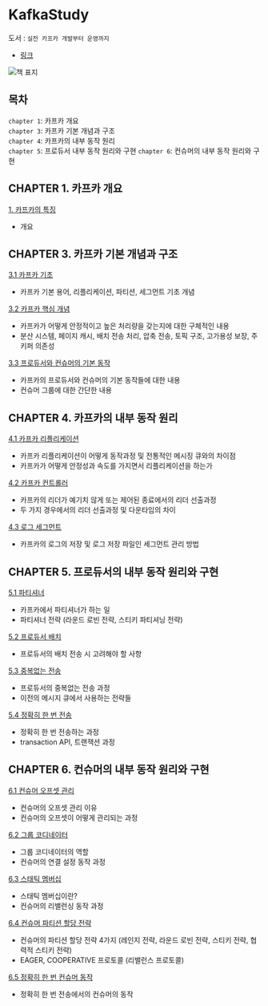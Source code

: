 # KafkaStudy


도서 : `실전 카프카 개발부터 운영까지`
- [링크](https://www.yes24.com/Product/Goods/104410708)

![책 표지](https://image.yes24.com/goods/104410708/XL)

## 목차

`chapter 1`: 카프카 개요  
`chapter 3`: 카프카 기본 개념과 구조  
`chapter 4`: 카프카의 내부 동작 원리  
`chapter 5`: 프로듀서 내부 동작 원리와 구현
`chapter 6`: 컨슈머의 내부 동작 원리와 구현



## CHAPTER 1. 카프카 개요

[1. 카프카의 특징](https://github.com/changuii/KafkaStudy/blob/main/chapter1/KafkaFeature.md)
- 개요

## CHAPTER 3. 카프카 기본 개념과 구조

[3.1 카프카 기초](https://github.com/changuii/KafkaStudy/blob/main/chapter3/KafkaBasic.md)
- 카프카 기본 용어, 리플리케이션, 파티션, 세그먼트 기초 개념

[3.2 카프카 핵심 개념](https://github.com/changuii/KafkaStudy/blob/main/chapter3/KafkaCore.md)
- 카프카가 어떻게 안정적이고 높은 처리량을 갖는지에 대한 구체적인 내용
- 분산 시스템, 페이지 캐시, 배치 전송 처리, 압축 전송, 토픽 구조, 고가용성 보장, 주키퍼 의존성

[3.3 프로듀서와 컨슈머의 기본 동작](https://github.com/changuii/KafkaStudy/blob/main/chapter3/KafKaProCon.md)
- 카프카의 프로듀서와 컨슈머의 기본 동작들에 대한 내용
- 컨슈머 그룹에 대한 간단한 내용


## CHAPTER 4. 카프카의 내부 동작 원리

[4.1 카프카 리플리케이션](https://github.com/changuii/KafkaStudy/blob/main/chapter4/Replication.md)
- 카프카 리플리케이션이 어떻게 동작과정 및 전통적인 메시징 큐와의 차이점
- 카프카가 어떻게 안정성과 속도를 가지면서 리플리케이션을 하는가

[4.2 카프카 컨트롤러](https://github.com/changuii/KafkaStudy/blob/main/chapter4/Controller.md)
- 카프카의 리더가 예기치 않게 또는 제어된 종료에서의 리더 선출과정
- 두 가지 경우에서의 리더 선출과정 및 다운타임의 차이

[4.3 로그 세그먼트](https://github.com/changuii/KafkaStudy/blob/main/chapter4/Log(LogSegment).md)
- 카프카의 로그의 저장 및 로그 저장 파일인 세그먼트 관리 방법


## CHAPTER 5. 프로듀서의 내부 동작 원리와 구현

[5.1 파티셔너 ](https://github.com/changuii/KafkaStudy/blob/main/chapter5/Partitioner.md)
- 카프카에서 파티셔너가 하는 일
- 파티셔너 전략 (라운드 로빈 전략, 스티키 파티셔닝 전략)

[5.2 프로듀서 배치](https://github.com/changuii/KafkaStudy/blob/main/chapter5/Batch.md)
- 프로듀서의 배치 전송 시 고려해야 할 사항

[5.3 중복없는 전송](https://github.com/changuii/KafkaStudy/blob/main/chapter5/TransWithoutDupli.md)
- 프로듀서의 중복없는 전송 과정
- 이전의 메시지 큐에서 사용하는 전략들 

[5.4 정확히 한 번 전송](https://github.com/changuii/KafkaStudy/blob/main/chapter5/ExactlyOnceTransfer.md)
- 정확히 한 번 전송하는 과정
- transaction API, 트랜잭션 과정


## CHAPTER 6. 컨슈머의 내부 동작 원리와 구현

[6.1 컨슈머 오프셋 관리](https://github.com/changuii/KafkaStudy/blob/main/chapter6/ConsumerOffset.md)
- 컨슈머의 오프셋 관리 이유
- 컨슈머의 오프셋이 어떻게 관리되는 과정
 
[6.2 그룹 코디네이터](https://github.com/changuii/KafkaStudy/blob/main/chapter6/GroupCoordinator.md)
- 그룹 코디네이터의 역할 
- 컨슈머의 연결 설정 동작 과정

[6.3 스태틱 멤버십](https://github.com/changuii/KafkaStudy/blob/main/chapter6/StaticMembership.md)
- 스태틱 멤버십이란?
- 컨슈머의 리밸런싱 동작 과정

[6.4 컨슈머 파티션 할당 전략](https://github.com/changuii/KafkaStudy/blob/main/chapter6/AllocationStrategy.md)
- 컨슈머의 파티션 할당 전략 4가지 (레인지 전략, 라운드 로빈 전략, 스티키 전략, 협력적 스티키 전략)
- EAGER, COOPERATIVE 프로토콜 (리밸런스 프로토콜)

[6.5 정확히 한 번 컨슈머 동작](https://github.com/changuii/KafkaStudy/blob/main/chapter6/ExactlyOnce.md)
- 정확히 한 번 전송에서의 컨슈머의 동작

